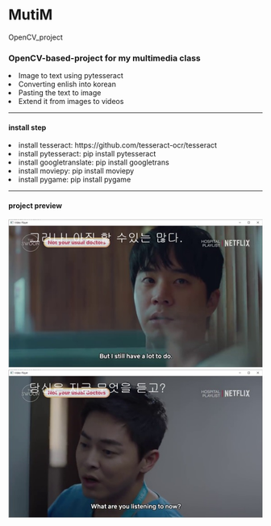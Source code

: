 # MutiM
OpenCV_project

<h3> OpenCV-based-project for my multimedia class </h3>
<li>Image to text using pytesseract</li>
<li>Converting enlish into korean</li>
<li>Pasting the text to image</li>
<li>Extend it from images to videos</li>
<hr>
<h4>install step</h4>
<li>install tesseract: https://github.com/tesseract-ocr/tesseract</li>
<li>install pytesseract: pip install pytesseract</li>
<li>install googletranslate: pip install googletrans</li>
<li>install moviepy: pip install moviepy</li>
<li>install pygame: pip install pygame</li>
<hr>
<h4>project preview</h4>
<img src="./image/result1.jpg" alt="project preview image1">
<img src="./image/result2.jpg" alt="project preview image2">
